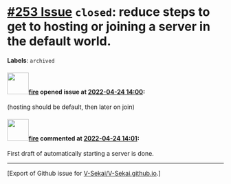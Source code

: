 # [\#253 Issue](https://github.com/V-Sekai/V-Sekai.github.io/issues/253) `closed`: reduce steps to get to hosting or joining a server in the default world.
**Labels**: `archived`


#### <img src="https://avatars.githubusercontent.com/u/32321?u=c2e06a3d2b49a467aa907e54aa259516440267cc&v=4" width="50">[fire](https://github.com/fire) opened issue at [2022-04-24 14:00](https://github.com/V-Sekai/V-Sekai.github.io/issues/253):

(hosting should be default, then later on join)

#### <img src="https://avatars.githubusercontent.com/u/32321?u=c2e06a3d2b49a467aa907e54aa259516440267cc&v=4" width="50">[fire](https://github.com/fire) commented at [2022-04-24 14:01](https://github.com/V-Sekai/V-Sekai.github.io/issues/253#issuecomment-1107847761):

First draft of automatically starting a server is done.


-------------------------------------------------------------------------------



[Export of Github issue for [V-Sekai/V-Sekai.github.io](https://github.com/V-Sekai/V-Sekai.github.io).]
